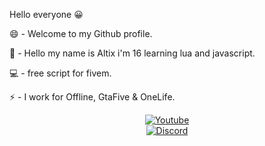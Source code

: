 Hello everyone 😀

😄 - Welcome to my Github profile.

💬 - Hello my name is Altix i'm 16 learning lua and javascript.

💻 - free script for fivem.

⚡ - I work for Offline, GtaFive & OneLife.

<p align="center">
  <a href="https://www.youtube.com/channel/UCmrrseP4_6H3duNgZ4_Q6KQ/videos"><img alt="Youtube" src="https://img.shields.io/badge/YouTube-Altix-red?style=flat-square&logo=youtube"></a> <br>
    <a href="https://discord.gg/ndxT9bRYPn"><img alt="Discord" src="https://img.shields.io/badge/Discord-Snails Shop-blue?style=flat-square&logo=discord"></a> <br>
